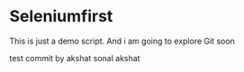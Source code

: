 # Seleniumfirst
This is just a demo script.
And i am going to explore Git soon

test commit by akshat
sonal
akshat

